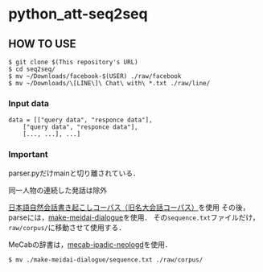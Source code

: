 # python_att-seq2seq

## HOW TO USE
```
$ git clone $(This repository's URL)
$ cd seq2seq/
$ mv ~/Downloads/facebook-$(USER) ./raw/facebook
$ mv ~/Downloads/\[LINE\]\ Chat\ with\ *.txt ./raw/line/
```

### Input data
```
data = [["query data", "responce data"],
	["query data", "responce data"],
	[..., ...], ...]
```

### Important
parser.pyだけmainと切り離されている．

同一人物の連続した発話は除外

[日本語自然会話書き起こしコーパス（旧名大会話コーパス）](http://mmsrv.ninjal.ac.jp/nucc/)を使用
その後，parseには，[make-meidai-dialogue](https://github.com/knok/make-meidai-dialogue)を使用．
その`sequence.txt`ファイルだけ，`raw/corpus/`に移動させて使用する．

MeCabの辞書は，[mecab-ipadic-neologd](https://github.com/neologd/mecab-ipadic-neologd)を使用．

```
$ mv ./make-meidai-dialogue/sequence.txt ./raw/corpus/
```
